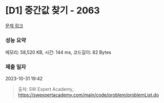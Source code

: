 # [D1] 중간값 찾기 - 2063 

[문제 링크](https://swexpertacademy.com/main/code/problem/problemDetail.do?contestProbId=AV5QPsXKA2UDFAUq) 

### 성능 요약

메모리: 58,520 KB, 시간: 144 ms, 코드길이: 82 Bytes

### 제출 일자

2023-10-31 19:42



> 출처: SW Expert Academy, https://swexpertacademy.com/main/code/problem/problemList.do